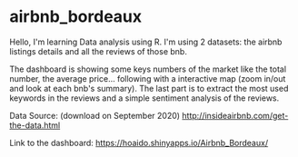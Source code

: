# airbnb_bordeaux

Hello, I'm learning Data analysis using R. I'm using 2 datasets: the airbnb listings details and all the reviews of those bnb.

The dashboard is showing some keys numbers of the market like the total number, the average price... following with a interactive map (zoom in/out and look at each bnb's summary). The last part is to extract the most used keywords in the reviews and a simple sentiment analysis of the reviews. 

Data Source: (download on September 2020) http://insideairbnb.com/get-the-data.html

Link to the dashboard: https://hoaido.shinyapps.io/Airbnb_Bordeaux/
